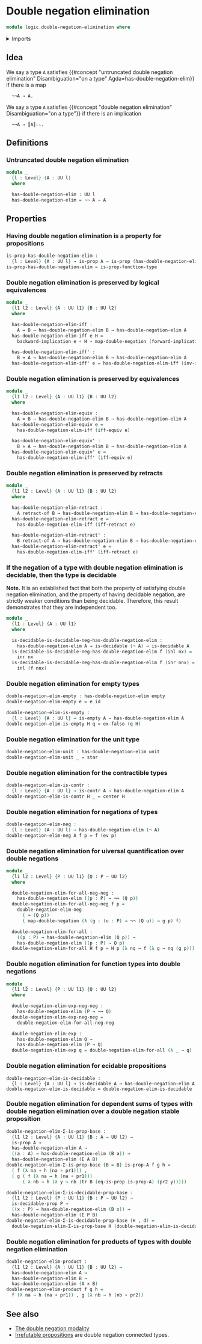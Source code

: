 # Double negation elimination

```agda
module logic.double-negation-elimination where
```

<details><summary>Imports</summary>

```agda
open import foundation.cartesian-product-types
open import foundation.coproduct-types
open import foundation.decidable-propositions
open import foundation.decidable-types
open import foundation.dependent-pair-types
open import foundation.double-negation
open import foundation.empty-types
open import foundation.evaluation-functions
open import foundation.logical-equivalences
open import foundation.negation
open import foundation.retracts-of-types
open import foundation.transport-along-identifications
open import foundation.unit-type
open import foundation.universe-levels

open import foundation-core.contractible-types
open import foundation-core.equivalences
open import foundation-core.function-types
open import foundation-core.propositions
```

</details>

## Idea

We say a type `A` satisfies
{{#concept "untruncated double negation elimination" Disambiguation="on a type" Agda=has-double-negation-elim}}
if there is a map

```text
  ¬¬A → A.
```

We say a type `A` satisfies
{{#concept "double negation elimination" Disambiguation="on a type"}} if there
is an implication

```text
  ¬¬A ⇒ ║A║₋₁.
```

## Definitions

### Untruncated double negation elimination

```agda
module _
  {l : Level} (A : UU l)
  where

  has-double-negation-elim : UU l
  has-double-negation-elim = ¬¬ A → A
```

## Properties

### Having double negation elimination is a property for propositions

```agda
is-prop-has-double-negation-elim :
  {l : Level} {A : UU l} → is-prop A → is-prop (has-double-negation-elim A)
is-prop-has-double-negation-elim = is-prop-function-type
```

### Double negation elimination is preserved by logical equivalences

```agda
module _
  {l1 l2 : Level} {A : UU l1} {B : UU l2}
  where

  has-double-negation-elim-iff :
    A ↔ B → has-double-negation-elim B → has-double-negation-elim A
  has-double-negation-elim-iff e H =
    backward-implication e ∘ H ∘ map-double-negation (forward-implication e)

  has-double-negation-elim-iff' :
    B ↔ A → has-double-negation-elim B → has-double-negation-elim A
  has-double-negation-elim-iff' e = has-double-negation-elim-iff (inv-iff e)
```

### Double negation elimination is preserved by equivalences

```agda
module _
  {l1 l2 : Level} {A : UU l1} {B : UU l2}
  where

  has-double-negation-elim-equiv :
    A ≃ B → has-double-negation-elim B → has-double-negation-elim A
  has-double-negation-elim-equiv e =
    has-double-negation-elim-iff (iff-equiv e)

  has-double-negation-elim-equiv' :
    B ≃ A → has-double-negation-elim B → has-double-negation-elim A
  has-double-negation-elim-equiv' e =
    has-double-negation-elim-iff' (iff-equiv e)
```

### Double negation elimination is preserved by retracts

```agda
module _
  {l1 l2 : Level} {A : UU l1} {B : UU l2}
  where

  has-double-negation-elim-retract :
    A retract-of B → has-double-negation-elim B → has-double-negation-elim A
  has-double-negation-elim-retract e =
    has-double-negation-elim-iff (iff-retract e)

  has-double-negation-elim-retract' :
    B retract-of A → has-double-negation-elim B → has-double-negation-elim A
  has-double-negation-elim-retract' e =
    has-double-negation-elim-iff' (iff-retract e)
```

### If the negation of a type with double negation elimination is decidable, then the type is decidable

**Note.** It is an established fact that both the property of satisfying double
negation elimination, and the property of having decidable negation, are
strictly weaker conditions than being decidable. Therefore, this result
demonstrates that they are independent too.

```agda
module _
  {l1 : Level} {A : UU l1}
  where

  is-decidable-is-decidable-neg-has-double-negation-elim :
    has-double-negation-elim A → is-decidable (¬ A) → is-decidable A
  is-decidable-is-decidable-neg-has-double-negation-elim f (inl nx) =
    inr nx
  is-decidable-is-decidable-neg-has-double-negation-elim f (inr nnx) =
    inl (f nnx)
```

### Double negation elimination for empty types

```agda
double-negation-elim-empty : has-double-negation-elim empty
double-negation-elim-empty e = e id

double-negation-elim-is-empty :
  {l : Level} {A : UU l} → is-empty A → has-double-negation-elim A
double-negation-elim-is-empty H q = ex-falso (q H)
```

### Double negation elimination for the unit type

```agda
double-negation-elim-unit : has-double-negation-elim unit
double-negation-elim-unit _ = star
```

### Double negation elimination for the contractible types

```agda
double-negation-elim-is-contr :
  {l : Level} {A : UU l} → is-contr A → has-double-negation-elim A
double-negation-elim-is-contr H _ = center H
```

### Double negation elimination for negations of types

```agda
double-negation-elim-neg :
  {l : Level} (A : UU l) → has-double-negation-elim (¬ A)
double-negation-elim-neg A f p = f (ev p)
```

### Double negation elimination for uiversal quantification over double negations

```agda
module _
  {l1 l2 : Level} {P : UU l1} {Q : P → UU l2}
  where

  double-negation-elim-for-all-neg-neg :
    has-double-negation-elim ((p : P) → ¬¬ (Q p))
  double-negation-elim-for-all-neg-neg f p =
    double-negation-elim-neg
      ( ¬ (Q p))
      ( map-double-negation (λ (g : (u : P) → ¬¬ (Q u)) → g p) f)

  double-negation-elim-for-all :
    ((p : P) → has-double-negation-elim (Q p)) →
    has-double-negation-elim ((p : P) → Q p)
  double-negation-elim-for-all H f p = H p (λ nq → f (λ g → nq (g p)))
```

### Double negation elimination for function types into double negations

```agda
module _
  {l1 l2 : Level} {P : UU l1} {Q : UU l2}
  where

  double-negation-elim-exp-neg-neg :
    has-double-negation-elim (P → ¬¬ Q)
  double-negation-elim-exp-neg-neg =
    double-negation-elim-for-all-neg-neg

  double-negation-elim-exp :
    has-double-negation-elim Q →
    has-double-negation-elim (P → Q)
  double-negation-elim-exp q = double-negation-elim-for-all (λ _ → q)
```

### Double negation elimination for ecidable propositions

```text
double-negation-elim-is-decidable :
  {l : Level} {A : UU l} → is-decidable A → has-double-negation-elim A
double-negation-elim-is-decidable = double-negation-elim-is-decidable
```

### Double negation elimination for dependent sums of types with double negation elimination over a double negation stable proposition

```agda
double-negation-elim-Σ-is-prop-base :
  {l1 l2 : Level} {A : UU l1} {B : A → UU l2} →
  is-prop A →
  has-double-negation-elim A →
  ((a : A) → has-double-negation-elim (B a)) →
  has-double-negation-elim (Σ A B)
double-negation-elim-Σ-is-prop-base {B = B} is-prop-A f g h =
  ( f (λ na → h (na ∘ pr1))) ,
  ( g ( f (λ na → h (na ∘ pr1)))
      ( λ nb → h (λ y → nb (tr B (eq-is-prop is-prop-A) (pr2 y)))))

double-negation-elim-Σ-is-decidable-prop-base :
  {l1 l2 : Level} {P : UU l1} {B : P → UU l2} →
  is-decidable-prop P →
  ((x : P) → has-double-negation-elim (B x)) →
  has-double-negation-elim (Σ P B)
double-negation-elim-Σ-is-decidable-prop-base (H , d) =
  double-negation-elim-Σ-is-prop-base H (double-negation-elim-is-decidable d)
```

### Double negation elimination for products of types with double negation elimination

```agda
double-negation-elim-product :
  {l1 l2 : Level} {A : UU l1} {B : UU l2} →
  has-double-negation-elim A →
  has-double-negation-elim B →
  has-double-negation-elim (A × B)
double-negation-elim-product f g h =
  f (λ na → h (na ∘ pr1)) , g (λ nb → h (nb ∘ pr2))
```

## See also

- [The double negation modality](foundation.double-negation-modality.md)
- [Irrefutable propositions](foundation.irrefutable-propositions.md) are double
  negation connected types.
